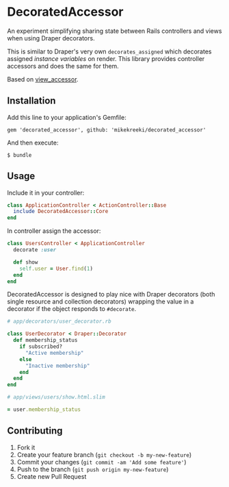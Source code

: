 # DecoratedAccessor

An experiment simplifying sharing state between Rails controllers and views when using Draper decorators.

This is similar to Draper's very own `decorates_assigned` which decorates assigned *instance variables* on render. This library provides controller accessors and does the same for them.

Based on [view_accessor](https://github.com/invisiblefunnel/view_accessor).

## Installation

Add this line to your application's Gemfile:

    gem 'decorated_accessor', github: 'mikekreeki/decorated_accessor'

And then execute:

    $ bundle

## Usage

Include it in your controller:

```ruby
class ApplicationController < ActionController::Base
  include DecoratedAccessor::Core
end
```

In controller assign the accessor:

```ruby
class UsersController < ApplicationController
  decorate :user

  def show
    self.user = User.find(1)
  end
end
```

DecoratedAccessor is designed to play nice with Draper decorators (both single resource and collection decorators) wrapping the value in a decorator if the object responds to `#decorate`.

```ruby
# app/decorators/user_decorator.rb

class UserDecorator < Draper::Decorator
  def membership_status
    if subscribed?
      "Active membership"
    else
      "Inactive membership"
    end
  end
end

# app/views/users/show.html.slim

= user.membership_status
```

## Contributing

1. Fork it
2. Create your feature branch (`git checkout -b my-new-feature`)
3. Commit your changes (`git commit -am 'Add some feature'`)
4. Push to the branch (`git push origin my-new-feature`)
5. Create new Pull Request
